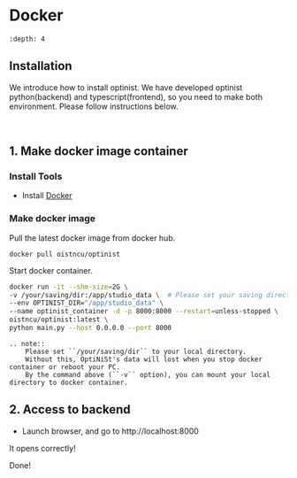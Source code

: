 Docker
=================

```{contents}
:depth: 4
```

## Installation

We introduce how to install optinist.
We have developed optinist python(backend) and typescript(frontend), so you need to make both environment.
Please follow instructions below.

<br />

## 1. Make docker image container

### Install Tools

- Install [Docker](https://www.docker.com/products/docker-desktop/)

### Make docker image

Pull the latest docker image from docker hub.
```
docker pull oistncu/optinist
```
Start docker container.
```bash
docker run -it --shm-size=2G \
-v /your/saving/dir:/app/studio_data \  # Please set your saving directory
--env OPTINIST_DIR="/app/studio_data" \
--name optinist_container -d -p 8000:8000 --restart=unless-stopped \
oistncu/optinist:latest \
python main.py --host 0.0.0.0 --port 8000
```

```{eval-rst}
.. note::
    Please set ``/your/saving/dir`` to your local directory.
    Without this, OptiNiSt's data will lost when you stop docker container or reboot your PC.
    By the command above (``-v`` option), you can mount your local directory to docker container.
```

## 2. Access to backend

- Launch browser, and go to http://localhost:8000

It opens correctly!

Done!
